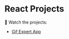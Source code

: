 # React Projects

:eyes: Watch the projects:

- [Gif Expert App](https://gif-expert-yf.netlify.app)
